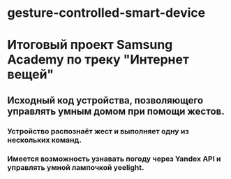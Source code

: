 ﻿# gesture-controlled-smart-device
# Итоговый проект Samsung Academy по треку "Интернет вещей"
## Исходный код устройства, позволяющего управлять умным домом при помощи жестов.
### Устройство распознаёт жест и выполняет одну из нескольких команд.
### Имеется возможность узнавать погоду через Yandex API и управлять умной лампочкой yeelight.
